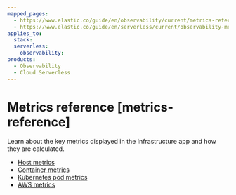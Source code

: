 ```yaml
---
mapped_pages:
  - https://www.elastic.co/guide/en/observability/current/metrics-reference.html
  - https://www.elastic.co/guide/en/serverless/current/observability-metrics-reference.html
applies_to:
  stack:
  serverless:
    observability:
products:
  - Observability
  - Cloud Serverless
---
```


# Metrics reference [metrics-reference]

Learn about the key metrics displayed in the Infrastructure app and how they are calculated.

* [Host metrics](/reference/data-analysis/observability/observability-host-metrics.md)
* [Container metrics](/reference/data-analysis/observability/observability-container-metrics.md)
* [Kubernetes pod metrics](/reference/data-analysis/observability/observability-kubernetes-pod-metrics.md)
* [AWS metrics](/reference/data-analysis/observability/observability-aws-metrics.md)





